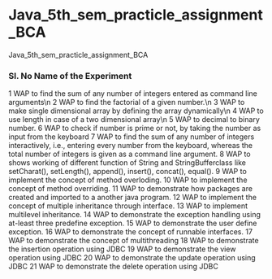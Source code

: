 # Java_5th_sem_practicle_assignment_BCA
Java_5th_sem_practicle_assignment_BCA

<h3>Sl. No	Name of the Experiment</h3>
1	WAP to find the sum of any number of integers entered as command line arguments\n
2	WAP to find the factorial of a given number.\n
3	WAP to make single dimensional array by defining the array dynamically\n
4	WAP to use length in case of a two dimensional array\n
5	WAP to decimal to binary number.
6	WAP to check if number is prime or not, by taking the number as input from the keyboard
7	WAP to find the sum of any number of integers interactively, i.e., entering every number from
the keyboard, whereas the total number of integers is given as a command line argument.
8	WAP to shows working of different function of String and 
StringBufferclass like setCharat(), setLength(), append(), insert(), concat(), equal().
9	WAP to implement the concept of method overloding.
10	WAP to implement the concept of method overriding.
11	WAP to demonstrate how packages are created and imported to a 
another java program.
12	WAP to implement the concept of multiple inheritance through 
interface.
13	WAP to implement multilevel inheritance.
14	WAP to demonstrate the exception handling using at-least three 
predefine exception.
15	WAP to demonstrate the user define exception.
16	WAP to demonstrate the concept of runnable interfaces.
17	WAP to demonstrate the concept of multithreading
18	WAP to demonstrate the insertion operation using JDBC
19	WAP to demonstrate the view operation using JDBC
20	WAP to demonstrate the update operation using JDBC
21	WAP to demonstrate the delete operation using JDBC
